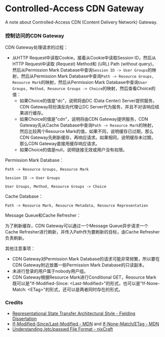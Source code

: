 # Controlled-Access CDN Gateway
A note about Controlled-Access CDN (Content Delivery Network) Gateway.

### 控制访问的CDN Gateway

CDN Gateway处理请求的过程：
- 从HTTP Request中读取Cookie，接着从Cookie中读取Session ID，然后从HTTP Request中读取 (Request) Method和 (URL) Path (without query)，然后从Permission Mark Database中查询`Session ID -> User Groups`的映射，然后从Permission Mark Database中查询`Path -> Resource Groups, Resource Mark`的映射，然后从Permission Mark Database中查询`User Groups, Method, Resource Groups -> Choice`的映射，然后查看Choice的值：
  - 如果Choice的值是"dc"，说明将由DC (Data Center) Server提供服务，CDN Gateway将扮演反向代理让DC Server代为服务，并且不对该响应结果进行缓存。
  - 如果Choice的值是"cdn"，说明将由CDN Gateway提供服务，CDN Gateway先从Cache Database中查询`Path -> Resource Mark`的映射，然后比较两个Resource Mark的值，如果不同，说明缓存已过期，那么CDN Gateway先刷新缓存，再响应请求。如果相同，说明缓存未过期，那么CDN Gateway直接用缓存响应请求。
  - 如果Choice的值是null，说明链接无效或用户没有权限。

Permission Mark Database：

```
Path -> Resource Groups, Resource Mark
```

```
Session ID -> User Groups
```

```
User Groups, Method, Resource Groups -> Choice
```

Cache Database：
```
Path -> Resource Mark, Resource Metadata, Resource Representation
```

Message Queue和Cache Refresher：

为了刷新缓存，CDN Gateway可以通过一个Message Queue异步请求一个Cache Refresher进行刷新，并传入Path作为要刷新的目标，由Cache Refresher负责刷新。

其他注意事项：
- CDN Gateway对Permission Mark Database的请求可能非常频繁，所以要在CDN Gateway附近放置一些Permission Mark Database的只读副本。
- 未进行登录的用户属于nobody用户组。
- CDN Gateway根据Resource Mark进行Conditional GET，Resource Mark既可以是"If-Modified-Since: \<Last-Modified\>"的形式，也可以是"If-None-Match: \<ETag\>"的形式，还可以是两者同时存在的形式。

### Credits
- [Representational State Transfer Architectural Style - Fielding Dissertation](https://ics.uci.edu/~fielding/pubs/dissertation/rest_arch_style.htm)
- [If-Modified-Since/Last-Modified - MDN](https://developer.mozilla.org/en-US/docs/Web/HTTP/Headers/If-Modified-Since) and [If-None-Match/ETag - MDN](https://developer.mozilla.org/en-US/docs/Web/HTTP/Headers/If-None-Match)
- [Understanding /etc/passwd File Format - nixCraft](https://www.cyberciti.biz/faq/understanding-etcpasswd-file-format)
